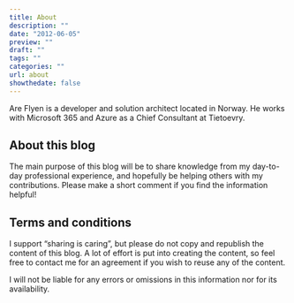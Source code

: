 ```yaml
---
title: About
description: ""
date: "2012-06-05"
preview: ""
draft: ""
tags: ""
categories: ""
url: about
showthedate: false
---
```


Are Flyen is a developer and solution architect located in Norway. He works with Microsoft 365 and Azure as a Chief Consultant at Tietoevry.

## About this blog
The main purpose of this blog will be to share knowledge from my day-to-day professional experience, and hopefully be helping others with my contributions. Please make a short comment if you find the information helpful!

## Terms and conditions
I support “sharing is caring”, but please do not copy and republish the content of this blog. A lot of effort is put into creating the content, so feel free to contact me for an agreement if you wish to reuse any of the content.

I will not be liable for any errors or omissions in this information nor for its availability.